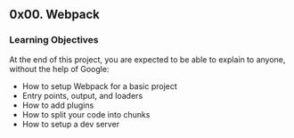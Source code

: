 ## 0x00. Webpack

### Learning Objectives
At the end of this project, you are expected to be able to explain to anyone, without the help of Google:

- How to setup Webpack for a basic project
- Entry points, output, and loaders
- How to add plugins
- How to split your code into chunks
- How to setup a dev server